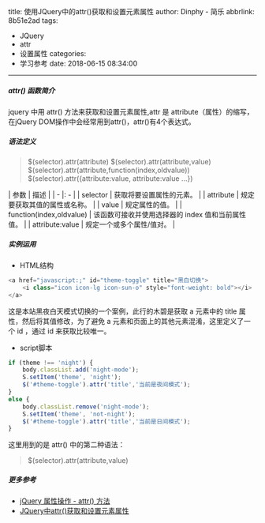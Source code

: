 title: 使用JQuery中的attr()获取和设置元素属性
author: Dinphy - 简乐
abbrlink: 8b51e2ad
tags:
  - JQuery
  - attr
  - 设置属性
categories:
  - 学习参考
date: 2018-06-15 08:34:00
---
##### attr() 函数简介
jquery 中用 attr() 方法来获取和设置元素属性,attr 是 attribute（属性）的缩写，在jQuery DOM操作中会经常用到attr()，attr()有4个表达式。
##### 语法定义
> $(selector).attr(attribute)
> $(selector).attr(attribute,value)
> $(selector).attr(attribute,function(index,oldvalue))
> $(selector).attr({attribute:value, attribute:value ...})

| 参数 | 描述 |
| - |: - |
| selector | 获取将要设置属性的元素。 |
| attribute | 规定要获取其值的属性或名称。 |
| value | 规定属性的值。 |
| function(index,oldvalue) | 该函数可接收并使用选择器的 index 值和当前属性值。 |
| attribute:value | 规定一个或多个属性/值对。 |
##### 实例运用
- HTML结构
```js
<a href="javascript:;" id="theme-toggle" title="黑白切换">
	<i class="icon icon-lg icon-sun-o" style="font-weight: bold"></i>
</a>
```
这是本站黑夜白天模式切换的一个案例，此行的木碧是获取 a 元素中的 title 属性，然后将其值修改，为了避免 a 元素和页面上的其他元素混淆，这里定义了一个 id ，通过 id 来获取比较唯一。
- script脚本
```js
if (theme !== 'night') {
	body.classList.add('night-mode');
	S.setItem('theme', 'night');
	$('#theme-toggle').attr('title','当前是夜间模式');
}
else {
	body.classList.remove('night-mode');
	S.setItem('theme', 'not-night');
	$('#theme-toggle').attr('title','当前是日间模式');
}
```
这里用到的是 attr() 中的第二种语法：
> $(selector).attr(attribute,value)

##### 更多参考
- [jQuery 属性操作 - attr() 方法](http://www.w3school.com.cn/jquery/attributes_attr.asp)
- [JQuery中attr()获取和设置元素属性](https://blog.csdn.net/IT_beast/article/details/52203305)